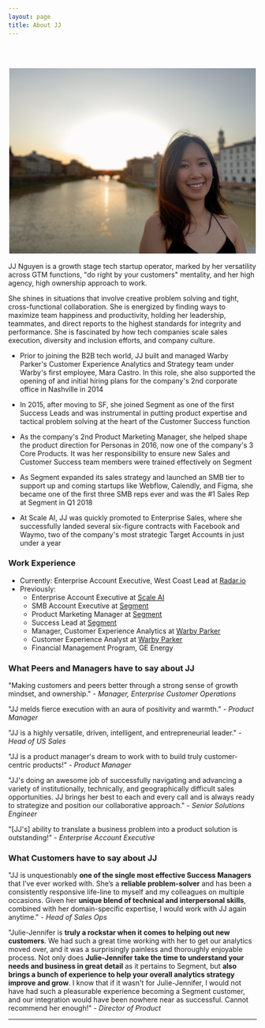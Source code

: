 ```yaml
---
layout: page
title: About JJ
---
```

<br>
<br>
<p align="center"><img src="/assets/IMG_1051.jpeg" width="500"></p>

JJ Nguyen is a growth stage tech startup operator, marked by her versatility across GTM functions, "do right by your customers" mentality, and her high agency, high ownership approach to work.

She shines in situations that involve creative problem solving and tight, cross-functional collaboration. She is energized by finding ways to maximize team happiness and productivity, holding her leadership, teammates, and direct reports to the highest standards for integrity and performance. She is fascinated by how tech companies scale sales execution, diversity and inclusion efforts, and company culture.

- Prior to joining the B2B tech world, JJ built and managed Warby Parker's Customer Experience Analytics and Strategy team under Warby's first employee, Mara Castro. In this role, she also supported the opening of and initial hiring plans for the company's 2nd corporate office in Nashville in 2014

- In 2015, after moving to SF, she joined Segment as one of the first Success Leads and was instrumental in putting product expertise and tactical problem solving at the heart of the Customer Success function

- As the company's 2nd Product Marketing Manager, she helped shape the product direction for Personas in 2016, now one of the company's 3 Core Products. It was her responsibility to ensure new Sales and Customer Success team members were trained effectively on Segment

- As Segment expanded its sales strategy and launched an SMB tier to support up and coming startups like Webflow, Calendly, and Figma, she became one of the first three SMB reps ever and was the #1 Sales Rep at Segment in Q1 2018

- At Scale AI, JJ was quickly promoted to Enterprise Sales, where she successfully landed several six-figure contracts with Facebook and Waymo, two of the company's most strategic Target Accounts in just under a year


### Work Experience
- Currently: Enterprise Account Executive, West Coast Lead at [Radar.io](https://radar.io)
- Previously:
    - Enterprise Account Executive at [Scale AI](https://scale.ai)
    - SMB Account Executive at [Segment](https://segment.com)
    - Product Marketing Manager at [Segment](https://segment.com)
    - Success Lead at [Segment](https://segment.com)
    - Manager, Customer Experience Analytics at [Warby Parker](https://warbyparker.com)
    - Customer Experience Analyst at [Warby Parker](https://warbyparker.com)
    - Financial Management Program, GE Energy

### What Peers and Managers have to say about JJ<br>

"Making customers and peers better through a strong sense of growth mindset, and ownership." - *Manager, Enterprise Customer Operations*

"JJ melds fierce execution with an aura of positivity and warmth." - *Product Manager*

"JJ is a highly versatile, driven, intelligent, and entrepreneurial leader." - *Head of US Sales*

"JJ is a product manager's dream to work with to build truly customer-centric products!" - *Product Manager*

"JJ's doing an awesome job of successfully navigating and advancing a variety of institutionally, technically, and geographically difficult sales opportunities. JJ brings her best to each and every call and is always ready to strategize and position our collaborative approach." - *Senior Solutions Engineer*

"[JJ's] ability to translate a business problem into a product solution is outstanding!" - *Enterprise Account Executive*

### What Customers have to say about JJ<br>

"JJ is unquestionably **one of the single most effective Success Managers** that I’ve ever worked with. She’s a **reliable problem-solver** and has been a consistently responsive life-line to myself and my colleagues on multiple occasions. Given her **unique blend of technical and interpersonal skills**, combined with her domain-specific expertise, I would work with JJ again anytime." - *Head of Sales Ops*

"Julie-Jennifer is **truly a rockstar when it comes to helping out new customers**. We had such a great time working with her to get our analytics moved over, and it was a surprisingly painless and thoroughly enjoyable process. Not only does **Julie-Jennifer take the time to understand your needs and business in great detail** as it pertains to Segment, but **also brings a bunch of experience to help your overall analytics strategy improve and grow**. I know that if it wasn't for Julie-Jennifer, I would not have had such a pleasurable experience becoming a Segment customer, and our integration would have been nowhere near as successful. Cannot recommend her enough!" - *Director of Product*

***

